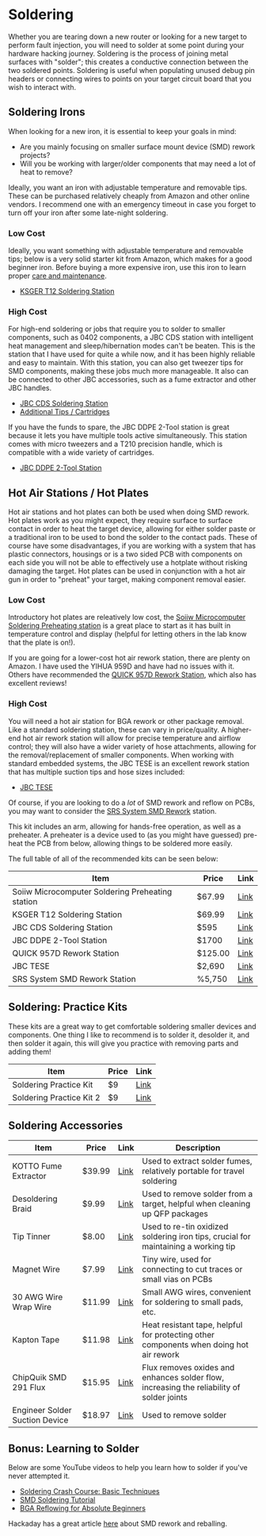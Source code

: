 # Soldering 

Whether you are tearing down a new router or looking for a new target to perform fault injection, you will need to solder at some point during your hardware hacking journey. Soldering is the process of joining metal surfaces with "solder"; this creates a conductive connection between the two soldered points. Soldering is useful when populating unused debug pin headers or connecting wires to points on your target circuit board that you wish to interact with. 

## Soldering Irons

When looking for a new iron, it is essential to keep your goals in mind:

- Are you mainly focusing on smaller surface mount device (SMD) rework projects?
- Will you be working with larger/older components that may need a lot of heat to remove?

Ideally, you want an iron with adjustable temperature and removable tips. These can be purchased relatively cheaply from Amazon and other online vendors. I recommend one with an emergency timeout in case you forget to turn off your iron after some late-night soldering. 

### Low Cost

Ideally, you want something with adjustable temperature and removable tips; below is a very solid starter kit from Amazon, which makes for a good beginner iron. Before buying a more expensive iron, use this iron to learn proper [care and maintenance](https://forum.digikey.com/t/how-to-clean-tin-and-maintain-soldering-iron-tip).

- [KSGER T12 Soldering Station](https://www.amazon.com/KSGER-Soldering-Electronic-Controller-Equipments/dp/B0974F1VQ5)

### High Cost

For high-end soldering or jobs that require you to solder to smaller components, such as 0402 components, a  JBC CDS station with intelligent heat management and sleep/hibernation modes can't be beaten. This is the station that I have used for quite a while now, and it has been highly reliable and easy to maintain. With this station, you can also get tweezer tips for SMD components, making these jobs much more manageable. It also can be connected to other JBC accessories, such as a fume extractor and other JBC handles. 

- [JBC CDS Soldering Station](https://www.jbctools.com/cds-precision-soldering-station-product-1580.html)
- [Additional Tips / Cartridges](https://www.jbctools.com/c210-cartridge-range-product-18.html)

If you have the funds to spare, the JBC DDPE 2-Tool station is great because it lets you have multiple tools active simultaneously. This station comes with micro tweezers and a T210 precision handle, which is compatible with a wide variety of cartridges. 

- [JBC DDPE 2-Tool Station](https://www.jbctools.com/ddpe-2-tool-precision-rework-station-product-1630.html)

## Hot Air Stations / Hot Plates

Hot air stations and hot plates can both be used when doing SMD rework. Hot plates work as you might expect, they require surface to surface contact in order to heat the target device, allowing for either solder paste or a traditional iron to be used to bond the solder to the contact pads. These of course have some disadvantages, if you are working with a system that has plastic connectors, housings or is a two sided PCB with components on each side you will not be able to effectively use a hotplate without risking damaging the target. Hot plates can be used in conjunction with a hot air gun in order to "preheat" your target, making component removal easier. 

### Low Cost

Introductory hot plates are releatively low cost, the [Soiiw Microcomputer Soldering Preheating station](https://www.amazon.com/Soiiw-Microcomputer-Soldering-Preheating-200X200mm/dp/B082H12PPT) is a great place to start as it has built in temperature control and display (helpful for letting others in the lab know that the plate is on!). 

If you are going for a lower-cost hot air rework station, there are plenty on Amazon. I have used the YIHUA 959D and have had no issues with it. Others have recommended the [QUICK 957D Rework Station](https://www.amazon.com/Quick-957DW-Hot-Station-Watt/dp/B074SBH4G5), which also has excellent reviews!

### High Cost

You will need a hot air station for BGA rework or other package removal. Like a standard soldering station, these can vary in price/quality. A higher-end hot air rework station will allow for precise temperature and airflow control; they will also have a wider variety of hose attachments, allowing for the removal/replacement of smaller components. When working with standard embedded systems, the JBC TESE is an excellent rework station that has multiple suction tips and hose sizes included:

- [JBC TESE](https://www.jbctools.com/tese-precision-hot-air-station-product-1255.html)

Of course, if you are looking to do a _lot_ of SMD rework and reflow on PCBs, you may want to consider the [SRS System SMD Rework](https://www.jbctools.com/srs-smd-rework-system-product-1454.html) station. 

This kit includes an arm, allowing for hands-free operation, as well as a preheater. A preheater is a device used to (as you might have guessed) pre-heat the PCB from below, allowing things to be soldered more easily. 

The full table of all of the recommended kits can be seen below:

| Item | Price | Link | 
| ---- | ---- | ---- | 
| Soiiw Microcomputer Soldering Preheating station | $67.99 | [Link](https://www.amazon.com/Soiiw-Microcomputer-Soldering-Preheating-200X200mm/dp/B082H12PPT) | 
| KSGER T12 Soldering Station | $69.99 | [Link](https://www.amazon.com/KSGER-Soldering-Electronic-Controller-Equipments/dp/B0974F1VQ5) | 
| JBC CDS Soldering Station | $595 | [Link](https://www.jbctools.com/catalegfitxa.php?idpro=1580#CDS) | 
| JBC DDPE 2-Tool Station | $1700 | [Link](https://www.jbctools.com/catalegfitxa.php?idpro=1630#DDPE) | 
| QUICK 957D Rework Station | $125.00 | [Link](https://www.amazon.com/Quick-957DW-Hot-Station-Watt/dp/B074SBH4G5) | 
| JBC TESE | $2,690 | [Link](https://www.jbctools.com/tese-b-precision-hot-air-station-product-1750.html) | 
| SRS System SMD Rework Station | %5,750 | [Link](https://www.jbctools.com/catalegfitxa.php?idpro=1454#SRS)  | 

## Soldering: Practice Kits

These kits are a great way to get comfortable soldering smaller devices and components. One thing I like to recommend is to solder it, desolder it, and then solder it again, this will give you practice with removing parts and adding them!

| Item | Price | Link | 
| ---- | ---- | ---- | 
| Soldering Practice Kit | $9 | [Link](https://www.amazon.com/Gikfun-Welding-Practice-Soldering-Training/dp/B00Y20JYTM) | 
| Soldering Practice Kit 2 | $9 | [Link](https://www.amazon.com/dp/B077QCJ2Z8/) | 

## Soldering Accessories

| Item | Price | Link | Description | 
| ---- |  ---- | ---- | ---- | 
| KOTTO Fume Extractor | $39.99 | [Link](https://www.amazon.com/Absorber-Remover-Extractor-Prevention-Soldering/dp/B07VWDN29F/ref=sr_1_1_sspa?keywords=fume%2Bextractor&qid=1696509608&sr=8-1-spons&sp_csd=d2lkZ2V0TmFtZT1zcF9hdGY&th=1) | Used to extract solder fumes, relatively portable for travel soldering | 
| Desoldering Braid | $9.99 | [Link](https://www.amazon.com/Lesnow-No-Clean-Desoldering-Removal-Dispenser/dp/B094GZ6CPZ) | Used to remove solder from a target, helpful when cleaning up QFP packages | 
| Tip Tinner | $8.00 | [Link](https://www.amazon.com/Thermaltronics-FBA_TMT-TC-2-Lead-Tinner-Container/dp/B00NS4J6BY) | Used to re-tin oxidized soldering iron tips, crucial for maintaining a working tip | 
| Magnet Wire | $7.99 | [Link](https://www.amazon.com/LUORNG-Soldering-Maintenance-Electromagnet-Technology/dp/B0B3J88T85) | Tiny wire, used for connecting to cut traces or small vias on PCBs| 
| 30 AWG Wire Wrap Wire | $11.99 | [Link](https://www.amazon.com/dp/B083352WFF) | Small AWG wires, convenient for soldering to small pads, etc. | 
| Kapton Tape | $11.98 | [Link](https://www.amazon.com/Temperature-Kapton-Professional-Protecting-Circuit/dp/B07RZYY2T1) | Heat resistant tape, helpful for protecting other components when doing hot air rework | 
| ChipQuik SMD 291 Flux | $15.95 | [Link](https://www.digikey.com/en/products/detail/chip-quik-inc./SMD291/355201) | Flux removes oxides and enhances solder flow, increasing the reliability of solder joints |  
| Engineer Solder Suction Device | $18.97 | [Link](https://www.amazon.com/Engineer-SS-02-Solder-Sucker/dp/B002MJMXD4?th=1) | Used to remove solder |

## Bonus: Learning to Solder

Below are some YouTube videos to help you learn how to solder if you've never attempted it. 

- [Soldering Crash Course: Basic Techniques](https://www.youtube.com/watch?v=6rmErwU5E-k)
- [SMD Soldering Tutorial](https://www.youtube.com/watch?v=fYInlAmPnGo)
- [BGA Reflowing for Absolute Beginners](https://www.youtube.com/watch?v=0zq98wqEZlo)

Hackaday has a great article [here](https://hackaday.com/2023/03/23/working-with-bgas-soldering-reballing-and-rework/) about SMD rework and reballing. 


